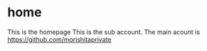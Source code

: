 # home
This is the homepage
This is the sub account. The main acount is https://github.com/morishitaprivate
